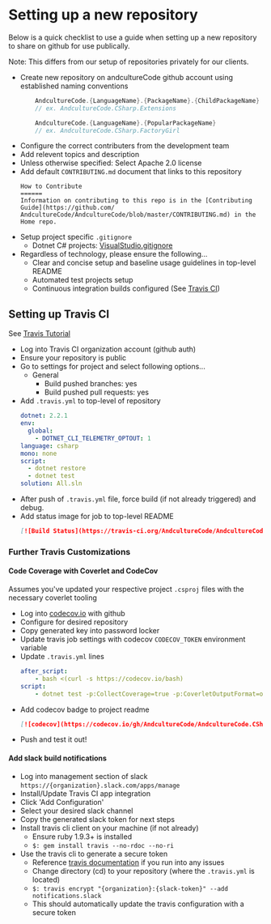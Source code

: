 Setting up a new repository
======

Below is a quick checklist to use a guide when setting up a new repository to share on github for use publically.

Note: This differs from our setup of repositories privately for our clients.

* Create new repository on andcultureCode github account using established naming conventions
    ```csharp
        AndcultureCode.{LanguageName}.{PackageName}.{ChildPackageName}
        // ex. AndcultureCode.CSharp.Extensions

        AndcultureCode.{LanguageName}.{PopularPackageName}
        // ex. AndcultureCode.CSharp.FactoryGirl
    ```
* Configure the correct contributers from the development team
* Add relevent topics and description
* Unless otherwise specified: Select Apache 2.0 license
* Add default `CONTRIBUTING.md` document that links to this repository
    ```
    How to Contribute
    ======
    Information on contributing to this repo is in the [Contributing Guide](https://github.com/
    AndcultureCode/AndcultureCode/blob/master/CONTRIBUTING.md) in the Home repo.
    ```
* Setup project specific `.gitignore`
    * Dotnet C# projects: [VisualStudio.gitignore](https://github.com/github/gitignore/blob/master/VisualStudio.gitignore)
* Regardless of technology, please ensure the following...
    * Clear and concise setup and baseline usage guidelines in top-level README
    * Automated test projects setup
    * Continuous integration builds configured (See [Travis CI](https://travis-ci.org))


## Setting up Travis CI
See [Travis Tutorial](https://docs.travis-ci.com/user/tutorial/)

* Log into Travis CI organization account (github auth)
* Ensure your repository is public
* Go to settings for project and select following options...
    * General
        * Build pushed branches: yes
        * Build pushed pull requests: yes
* Add `.travis.yml` to top-level of repository
    ```yaml
    dotnet: 2.2.1
    env:
      global:
        - DOTNET_CLI_TELEMETRY_OPTOUT: 1
    language: csharp
    mono: none
    script:
      - dotnet restore
      - dotnet test
    solution: All.sln
    ```
* After push of `.travis.yml` file, force build (if not already triggered) and debug.
* Add status image for job to top-level README
    ```markdown
    [![Build Status](https://travis-ci.org/AndcultureCode/AndcultureCode.CSharp.Extensions.svg?branch=master)](https://travis-ci.org/AndcultureCode/AndcultureCode.CSharp.Extensions)
    ```

### Further Travis Customizations
#### Code Coverage with Coverlet and CodeCov

Assumes you've updated your respective project `.csproj` files with the necessary coverlet tooling

* Log into [codecov.io](https://codecov.io) with github
* Configure for desired repository
* Copy generated key into password locker
* Update travis job settings with codecov `CODECOV_TOKEN` environment variable
* Update `.travis.yml` lines
    ```yaml
    after_script:
        - bash <(curl -s https://codecov.io/bash)
    script:
        - dotnet test -p:CollectCoverage=true -p:CoverletOutputFormat=opencover -p:Threshold=75
    ```
* Add codecov badge to project readme
    ```markdown
    [![codecov](https://codecov.io/gh/AndcultureCode/AndcultureCode.CSharp.Extensions/branch/master/graph/badge.svg)](https://codecov.io/gh/AndcultureCode/AndcultureCode.CSharp.Extensions)
    ```
* Push and test it out!


#### Add slack build notifications

* Log into management section of slack `https://{organization}.slack.com/apps/manage`
* Install/Update Travis CI app integration
* Click 'Add Configuration'
* Select your desired slack channel
* Copy the generated slack token for next steps
* Install travis cli client on your machine (if not already)
    * Ensure ruby 1.9.3+ is installed
    * `$: gem install travis --no-rdoc --no-ri`
* Use the travis cli to generate a secure token
    * Reference [travis documentation](https://docs.travis-ci.com/user/notifications/#configuring-slack-notifications) if you run into any issues
    * Change directory (cd) to your repository (where the `.travis.yml` is located)
    * `$: travis encrypt "{organization}:{slack-token}" --add notifications.slack`
    * This should automatically update the travis configuration with a secure token